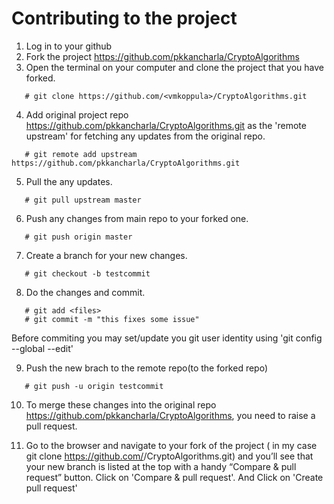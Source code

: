 #   Contributing to the project
  
1) Log in to your github
2) Fork the project https://github.com/pkkancharla/CryptoAlgorithms
3) Open the terminal on your computer and clone the project that you have forked.
```
   # git clone https://github.com/<vmkoppula>/CryptoAlgorithms.git
```
4) Add original project repo https://github.com/pkkancharla/CryptoAlgorithms.git as the 'remote upstream' for fetching any updates from the original repo.
```
   # git remote add upstream https://github.com/pkkancharla/CryptoAlgorithms.git
```
5) Pull the any updates.
```
   # git pull upstream master
```   
6) Push any changes from main repo to your forked one.
```
   # git push origin master
```
7) Create a branch for your new changes.
```
   # git checkout -b testcommit
```
8) Do the changes and commit.
```
   # git add <files>
   # git commit -m "this fixes some issue"
```

Before commiting you may set/update you git user identity using 'git config --global --edit'

9) Push the new brach to the remote repo(to the forked repo)
```
   # git push -u origin testcommit
```
10) To merge these changes into the original repo https://github.com/pkkancharla/CryptoAlgorithms, you need to raise a pull request.

   1) Go to the browser and navigate to your fork of the project ( in my case git clone https://github.com/<vmkoppula>/CryptoAlgorithms.git) and you’ll see that your new branch is listed at the top with a handy “Compare & pull request” button. Click on 'Compare & pull request'. And Click on 'Create pull request'

